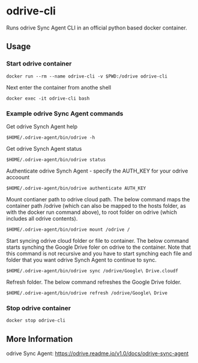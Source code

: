 # odrive-cli
Runs odrive Sync Agent CLI in an official python based docker container.
## Usage
### Start odrive container
```
docker run --rm --name odrive-cli -v $PWD:/odrive odrive-cli
```
Next enter the container from anothe shell
```
docker exec -it odrive-cli bash
```
### Example odrive Sync Agent commands
Get odrive Synch Agent help
```
$HOME/.odrive-agent/bin/odrive -h
```
Get odrive Synch Agent status
```
$HOME/.odrive-agent/bin/odrive status
```
Authenticate odrive Synch Agent - specify the AUTH_KEY for your odrive accoount
```
$HOME/.odrive-agent/bin/odrive authenticate AUTH_KEY
```
Mount contianer path to odrive cloud path. 
The below command maps the container path /odrive (which can also be mapped to the hosts folder, as with the docker run command above), to root folder on odrive (which includes all odrive contents).
```
$HOME/.odrive-agent/bin/odrive mount /odrive /
```
Start syncing odrive cloud folder or file to container.
The below command starts synching the Google Drive foler on odrive to the container. Note that this command is not recursive and you have to start synching each file and folder that you want odrive Synch Agent to continue to sync.
```
$HOME/.odrive-agent/bin/odrive sync /odrive/Google\ Drive.cloudf
```
Refresh folder.
The below command refreshes the Google Drive folder.
```
$HOME/.odrive-agent/bin/odrive refresh /odrive/Google\ Drive
```
### Stop odrive container
```
docker stop odrive-cli
```
## More Information
odrive Sync Agent: https://odrive.readme.io/v1.0/docs/odrive-sync-agent
